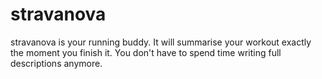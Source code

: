 # stravanova
stravanova is your running buddy. It will summarise your workout exactly the moment you finish it. You don't have to spend time writing full descriptions anymore. 
